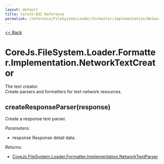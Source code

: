 ```yaml
---
layout: default
title: CoreJS-W3C Reference
permalink: /reference/FileSystem/Loader/Formatter/Implementation/NetworkTextCreator.html
---
```

[<< Back](reference/FileSystem/Loader/Formatter/Creator.html)

# CoreJs.FileSystem.Loader.Formatter.Implementation.NetworkTextCreator
The text creator.    
Create parsers and formatters for text network resources.

## createResponseParser(response)
Create a response text parser.

*Parameters:*

* response Response detail data.

*Returns:*

* [CoreJs.FileSystem.Loader.Formatter.Implementation.NetworkTextParser](reference/FileSystem/Loader/Formatter/Implementation/NetworkTextParser.html)